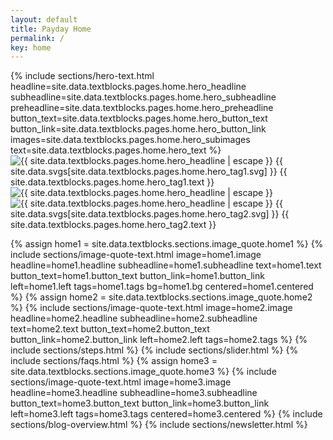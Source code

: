 ```yaml
---
layout: default
title: Payday Home
permalink: /
key: home
---
```


<div class="px-4 min-h-screen pt-32">
  <div class="flex flex-col md:flex-row items-center gap-8 max-w-7xl mx-auto h-full">
        <!-- Text Content -->
        {% include sections/hero-text.html 
          headline=site.data.textblocks.pages.home.hero_headline
          subheadline=site.data.textblocks.pages.home.hero_subheadline
          preheadline=site.data.textblocks.pages.home.hero_preheadline
          button_text=site.data.textblocks.pages.home.hero_button_text
          button_link=site.data.textblocks.pages.home.hero_button_link
          images=site.data.textblocks.pages.home.hero_subimages
          text=site.data.textblocks.pages.home.hero_text
          %}
        <!-- Image -->
        <div class="w-full md:w-1/2 flex justify-center relative items-center">
          <div class="relative">
            <img src="{{ site.data.textblocks.pages.home.hero_image1 | relative_url }}" alt="{{ site.data.textblocks.pages.home.hero_headline | escape }}"
                class="max-h-128 object-contain w-full opacity-0 animate-fadein-400">
            <span
                    class="flex items-center px-4 py-2 rounded-full text-sm md:text-xl w-fit border-12 border-white {{ site.data.textblocks.pages.home.hero_tag1.color }} absolute -bottom-8 -right-1 opacity-0 animate-fadedown-800">
                        <span class="w-5 h-5 mr-2 inline-block align-middle {{ site.data.textblocks.pages.home.hero_tag1.svg_color }}">
                            {{ site.data.svgs[site.data.textblocks.pages.home.hero_tag1.svg] }}
                        </span>
                    <span>{{ site.data.textblocks.pages.home.hero_tag1.text }}</span>
                </span>
          </div>
          <div class="relative">
            <img src="{{ site.data.textblocks.pages.home.hero_image2 | relative_url }}" alt="{{ site.data.textblocks.pages.home.hero_headline | escape }}"
              class="max-h-128 object-contain w-full  opacity-0 animate-fadein-500">
            <img src="{{ site.data.textblocks.pages.home.hero_image3 | relative_url }}" alt="{{ site.data.textblocks.pages.home.hero_headline | escape }}"
              class="max-h-128 object-contain w-full opacity-0 animate-fadein-600 pl-5">
              <span
                    class="flex items-center px-4 py-2 rounded-full text-sm md:text-xl w-fit border-12 border-white {{ site.data.textblocks.pages.home.hero_tag2.color }} absolute -bottom-8 left-4 opacity-0 animate-fadein-800">
                        <span class="w-5 h-5 mr-2 inline-block align-middle {{ site.data.textblocks.pages.home.hero_tag2.svg_color }}">
                            {{ site.data.svgs[site.data.textblocks.pages.home.hero_tag2.svg] }}
                        </span>
                    <span>{{ site.data.textblocks.pages.home.hero_tag2.text }}</span>
                </span>
          </div>
        </div>
    </div>
  </div>

  {% assign home1 = site.data.textblocks.sections.image_quote.home1 %}
  {% include sections/image-quote-text.html
    image=home1.image
    headline=home1.headline
    subheadline=home1.subheadline
    text=home1.text
    button_text=home1.button_text
    button_link=home1.button_link
    left=home1.left
    tags=home1.tags
    bg=home1.bg
    centered=home1.centered
  %}
   {% assign home2 = site.data.textblocks.sections.image_quote.home2 %}
  {% include sections/image-quote-text.html
    image=home2.image
    headline=home2.headline
    subheadline=home2.subheadline
    text=home2.text
    button_text=home2.button_text
    button_link=home2.button_link
    left=home2.left
    tags=home2.tags
  %}
  {% include sections/steps.html %}
  {% include sections/slider.html %}
  {% include sections/faqs.html %}
  {% assign home3 = site.data.textblocks.sections.image_quote.home3 %}
  {% include sections/image-quote-text.html
    image=home3.image
    headline=home3.headline
    subheadline=home3.subheadline
    button_text=home3.button_text
    button_link=home3.button_link
    left=home3.left
    tags=home3.tags
    centered=home3.centered
  %}
  {% include sections/blog-overview.html %}
  {% include sections/newsletter.html %}